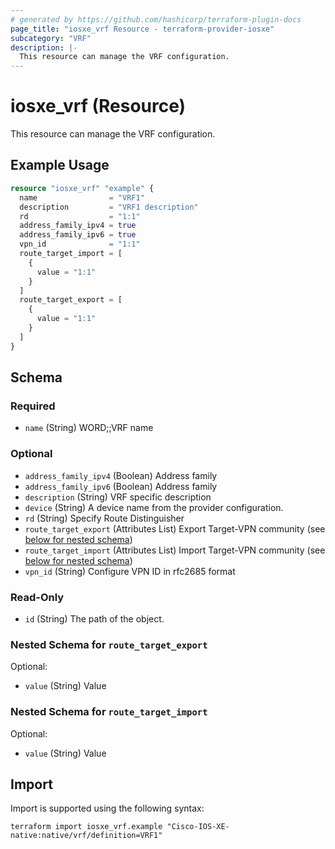 ```yaml
---
# generated by https://github.com/hashicorp/terraform-plugin-docs
page_title: "iosxe_vrf Resource - terraform-provider-iosxe"
subcategory: "VRF"
description: |-
  This resource can manage the VRF configuration.
---
```


# iosxe_vrf (Resource)

This resource can manage the VRF configuration.

## Example Usage

```terraform
resource "iosxe_vrf" "example" {
  name                = "VRF1"
  description         = "VRF1 description"
  rd                  = "1:1"
  address_family_ipv4 = true
  address_family_ipv6 = true
  vpn_id              = "1:1"
  route_target_import = [
    {
      value = "1:1"
    }
  ]
  route_target_export = [
    {
      value = "1:1"
    }
  ]
}
```

<!-- schema generated by tfplugindocs -->
## Schema

### Required

- `name` (String) WORD;;VRF name

### Optional

- `address_family_ipv4` (Boolean) Address family
- `address_family_ipv6` (Boolean) Address family
- `description` (String) VRF specific description
- `device` (String) A device name from the provider configuration.
- `rd` (String) Specify Route Distinguisher
- `route_target_export` (Attributes List) Export Target-VPN community (see [below for nested schema](#nestedatt--route_target_export))
- `route_target_import` (Attributes List) Import Target-VPN community (see [below for nested schema](#nestedatt--route_target_import))
- `vpn_id` (String) Configure VPN ID in rfc2685 format

### Read-Only

- `id` (String) The path of the object.

<a id="nestedatt--route_target_export"></a>
### Nested Schema for `route_target_export`

Optional:

- `value` (String) Value


<a id="nestedatt--route_target_import"></a>
### Nested Schema for `route_target_import`

Optional:

- `value` (String) Value

## Import

Import is supported using the following syntax:

```shell
terraform import iosxe_vrf.example "Cisco-IOS-XE-native:native/vrf/definition=VRF1"
```
